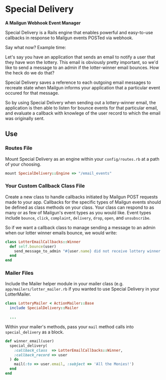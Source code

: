 # Special Delivery

__A Mailgun Webhook Event Manager__

Special Delivery is a Rails engine that enables powerful and easy-to-use callbacks in response to Mailgun events POSTed via webhook.

Say what now? Example time:

Let's say you have an application that sends an email to notify a user that they have won the lottery. This email is obviously pretty important, so we'd like to send a message to an admin if the lotter-winner email bounces. How the heck do we do that?

Special Delivery saves a reference to each outgoing email messages to recreate state when Mailgun informs your application that a particular event occured for that message.

So by using Special Delivery when sending out a lottery-winner email, the application is then able to listen for bounce events for that particular email, and evaluate a callback with knowlege of the user record to which the email was originally sent.


## Use
### Routes File
Mount Special Delivery as an engine within your `config/routes.rb` at a path of your choosing.

```ruby
mount SpecialDelivery::Engine => "/email_events"
```

### Your Custom Callback Class File
Create a new class to handle callbacks initiated by Mailgun POST requests made to your app.  Callbacks for the specific types of Mailgun events should be defined as class methods on your class. Your class can respond to as many or as few of Mailgun's event types as you would like. Event types include `bounce`, `click`, `complaint`, `delivery`, `drop`, `open`, and `unsubscribe`.

So if we want a callback class to manage sending a message to an admin when our lotter winner emails bounce, we would write:

```ruby
class LotterEmailCallbacks::Winner
  def self.bounce(user)
  	send_message_to_admin "#{user.name} did not receive lottery winner email."
  end
end
```

### Mailer Files
Include the Mailer helper module in your mailer class (e.g. `app/mailers/lotter_mailer.rb` if you wanted to use Special Delivery in your LotterMailer.

```ruby
class LotteryMailer < ActionMailer::Base
  include SpecialDelivery::Mailer
  
  ...
```

Within your mailer's methods, pass your `mail` method calls into `special_delivery` as a block.

```ruby
def winner_email(user)
  special_delivery(
    :callback_class  => LotterEmailCallbacks::Winner,
    :callback_record => user
  ) do
  	mail(:to => user.email, :subject => 'All the Monies!')
  end
end
```